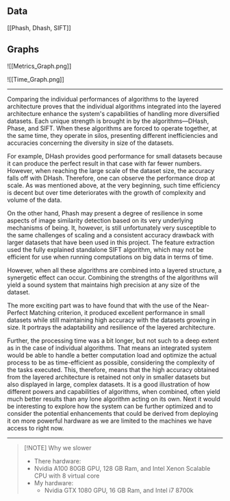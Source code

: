 ## Data
[[Phash, Dhash, SIFT]]
## Graphs

![[Metrics_Graph.png]]

![[Time_Graph.png]]

---

Comparing the individual performances of algorithms to the layered architecture proves that the individual algorithms integrated into the layered architecture enhance the system's capabilities of handling more diversified datasets. Each unique strength is brought in by the algorithms—DHash, Phase, and SIFT. When these algorithms are forced to operate together, at the same time, they operate in silos, presenting different inefficiencies and accuracies concerning the diversity in size of the datasets.

For example, DHash provides good performance for small datasets because it can produce the perfect result in that case with far fewer numbers. However, when reaching the large scale of the dataset size, the accuracy falls off with DHash. Therefore, one can observe the performance drop at scale. As was mentioned above, at the very beginning, such time efficiency is decent but over time deteriorates with the growth of complexity and volume of the data.

On the other hand, Phash may present a degree of resilience in some aspects of image similarity detection based on its very underlying mechanisms of being. It, however, is still unfortunately very susceptible to the same challenges of scaling and a consistent accuracy drawback with larger datasets that have been used in this project. The feature extraction used the fully explained standalone SIFT algorithm, which may not be efficient for use when running computations on big data in terms of time.

However, when all these algorithms are combined into a layered structure, a synergetic effect can occur. Combining the strengths of the algorithms will yield a sound system that maintains high precision at any size of the dataset.

The more exciting part was to have found that with the use of the Near-Perfect Matching criterion, it produced excellent performance in small datasets while still maintaining high accuracy with the datasets growing in size. It portrays the adaptability and resilience of the layered architecture.

Further, the processing time was a bit longer, but not such to a deep extent as in the case of individual algorithms. That means an integrated system would be able to handle a better computation load and optimize the actual process to be as time-efficient as possible, considering the complexity of the tasks executed. This, therefore, means that the high accuracy obtained from the layered architecture is retained not only in smaller datasets but also displayed in large, complex datasets. It is a good illustration of how different powers and capabilities of algorithms, when combined, often yield much better results than any lone algorithm acting on its own. Next it would be interesting to explore how the system can be further optimized and to consider the potential enhancements that could be derived from deploying it on more powerful hardware as we are limited to the machines we have access to right now.

---

> [!NOTE] Why we slower
> -  There hardware:
> 	- Nvidia A100 80GB GPU, 128 GB Ram, and Intel Xenon Scalable CPU with 8 virtual core
> - My hardware:
> 	- Nvidia GTX 1080 GPU, 16 GB Ram, and Intel i7 8700k